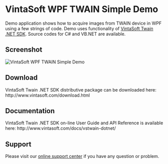 <h1>VintaSoft WPF TWAIN Simple Demo</h1>

Demo application shows how to acquire images from TWAIN device in WPF using a few strings of code. Demo uses functionality of <a href="http://www.vintasoft.com/vstwain-dotnet-index.html">VintaSoft Twain .NET SDK</a>. Source codes for C# and VB.NET are available.

<h2>Screenshot</h2>
<img src="vintasoft-wpf-twain-simple-demo.png" alt="VintaSoft WPF TWAIN Simple Demo">


<h2>Download</h2>
VintaSoft Twain .NET SDK distributive package can be downloaded here: http://www.vintasoft.com/download.html


<h2>Documentation</h2>
VintaSoft Twain .NET SDK on-line User Guide and API Reference is available here: http://www.vintasoft.com/docs/vstwain-dotnet/


<h2>Support</h2>
Please visit our <a href="https://myaccount.vintasoft.com/">online support center</a> if you have any question or problem.
